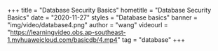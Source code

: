 +++
    title = "Database Security Basics"
    hometitle = "Database Security Basics"
    date = "2020-11-27"
    styles = "Database basics"
    banner = "img/video/database4.png"
    author = "wang"
    videourl = "https://learningvideo.obs.ap-southeast-1.myhuaweicloud.com/basicdb/4.mp4" 
    tag = "database"
+++